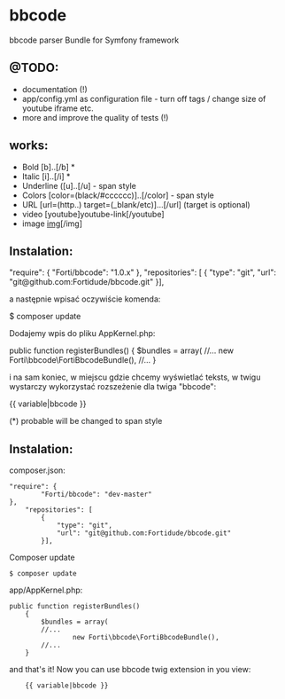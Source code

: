 # bbcode
bbcode parser Bundle for Symfony framework

## @TODO:
- documentation (!)
- app/config.yml as configuration file - turn off tags / change size of youtube iframe etc.
- more and improve the quality of tests (!)

## works:
- Bold [b]..[/b] *
- Italic [i]..[/i] *
- Underline ([u]..[/u] - span style
- Colors [color=(black/#cccccc)]..[/color] - span style
- URL [url=(http..) target=(_blank/etc)]...[/url] (target is optional)
- video [youtube]youtube-link[/youtube]
- image [img](http..)[/img]

## Instalation:

<section>
"require": {
        "Forti/bbcode": "1.0.x"
},
    "repositories": [
        {
            "type": "git",
            "url": "git@github.com:Fortidude/bbcode.git"
        }],
</section>

a następnie wpisać oczywiście komenda:

<section>
$ composer update
</section>

Dodajemy wpis do pliku AppKernel.php:

<section>
public function registerBundles()
    {
        $bundles = array(
        //...
                new Forti\bbcode\FortiBbcodeBundle(),
        //...
    }
</section>

i na sam koniec, w miejscu gdzie chcemy wyświetlać teksts, w twigu wystarczy wykorzystać rozszeżenie dla twiga "bbcode":

<section>
    {{ variable|bbcode }}
</section>


(*) probable will be changed to span style

## Instalation:


composer.json:
```
"require": {
        "Forti/bbcode": "dev-master"
},
    "repositories": [
        {
            "type": "git",
            "url": "git@github.com:Fortidude/bbcode.git"
        }],
```


Composer update
```
$ composer update
```


app/AppKernel.php:
```
public function registerBundles()
    {
        $bundles = array(
        //...
                new Forti\bbcode\FortiBbcodeBundle(),
        //...
    }
```


and that's it! Now you can use bbcode twig extension in you view:
```
    {{ variable|bbcode }}
```
